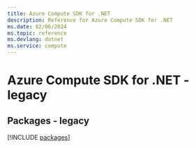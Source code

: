 ```yaml
---
title: Azure Compute SDK for .NET
description: Reference for Azure Compute SDK for .NET
ms.date: 02/06/2024
ms.topic: reference
ms.devlang: dotnet
ms.service: compute
---
```

# Azure Compute SDK for .NET - legacy
## Packages - legacy
[!INCLUDE [packages](compute-index.md)]